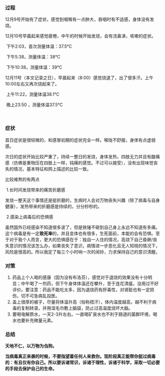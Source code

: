 

### 过程

12月9号开始有了症状，感觉到咽喉有一点肿大，吞咽时有不适感，身体没有发烧。

12月10号早晨起来感觉疲倦，中午的时候开始发烧，会有流鼻涕，咳嗽的症状。

​	下午2:03，首次测量体温：37.5℃

​	下午5:38，测量体温：38℃

​	下午10:38，测量体温：39℃

12月11号（本文记录之日），早晨起来（8:00）感觉烧退了，出了很多汗。上午10:00左右又再次烧起来了。

​	上午11:22，测量体温38.1℃

​	晚上23:50 ，测量体温37.5℃

​	

### 症状

首日症状是很轻微的，和感冒初期的症状完全一样。喉咙不舒服，身体有点虚弱感。

次日的症状开始比较严重了，持续一整日的发烧，身体发热，四肢无力并且有酸痛感（仿佛是重物压在四肢上一样，钝痛的感觉。不过可以接受），没有出现味觉丧失的情况，基本特征和网上描述的比较一致。

比较难熬的有两点

​	1.长时间发烧带来的痛苦折磨感

​		发烧一整天这个事情还是挺折磨的，生病时人会对万物丧失兴趣（除了病毒与自身健康），发热带来的折磨感是持续的，分分秒秒的。

​	2.感染上病毒后的恐惧感

​		虽然国外已经感染不知道很多波了，但是铁锤不砸到自己身上永远不知道有多痛。这个病毒是有一定**致死率**的，并且变体也有很多，生死面前，本能的会有恐惧。至于对于我个人而言，更大的恐惧感在于：独自一人住的情况，高烧下自己昏厥/丧失意识的情况该怎么办，如果丧失了意识，病情进一步恶化且无人知晓的情况下，风险是很高的。所以我定了每三个小时响一次的闹铃，力求保持自己的意识清醒。

### **对策**

1. 药品上个人喝的感康（因为没有布洛芬），感觉对于退烧的效果没有十分明显；中午喝了一剂药，但下午身体体温还在攀升，至于连花清瘟，没用过不好评价。要注意：药品不能吃太多，因为退烧药有肝毒性，对肾脏也有一定损伤，切不可急病乱投医。
2. 盖上很厚的被子，尽量将体温升高（俗称捂汗），体内温度越高，越不利于病毒的复制转录。并用湿毛巾敷上脑袋，防止过高温度烧坏大脑。
3. 要喝电解质水，一天2-3升左右。一直喝矿泉水也不利于肠道的菌群环境，喝水也要补充微量元素。

### **总结**

**天地不仁，以万物为刍狗。**

**当病毒真正来袭的时候，不要指望着任何人来救你。现阶段真正能帮你挺过病毒的：有且仅有你自己。所以要诉诸常识，诉诸于理性，诉诸于科学，采取一切必要的手段去保护自己的生命。**